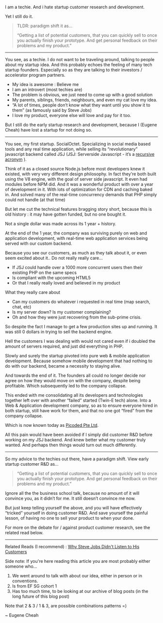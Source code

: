 I am a techie. And i hate startup customer research and development.

Yet I still do it.

> TLDR: paradigm shift it as...
>
> “Getting a list of potential customers, that you can quickly sell to once you actually finish your prototype. And get personal feedback on their problems and my product.”

-------------

You see, as a techie. I do not want to be traveling around, talking to people about my startup idea. And this probably echoes the feeling of many tech startup founders. Especially so as they are talking to their investors / accelerator program partners.

- My idea is awesome : Believe me
- I am an introvert (most techies are)
- The problem is obvious, we just need to come up with a good solution
- My parents, siblings, friends, neighbours, and even my cat love my idea.
- “A lot of times, people don’t know what they want until you show it to them” (as famously said by Steve Jobs)
- I love my product, everyone else will love and pay for it too.

But I still do the early startup research and development, because I (Eugene Cheah) have lost a startup for not doing so.

-------------

You see, my first startup. SocialOctet. Specializing in social media based tools and any real time application, while selling its “revolutionary” javascript backend called JSJ (JSJ: Serverside Javascript - it’s a [recursive acronym](https://en.wikipedia.org/wiki/Recursive_acronym) ). 

Think of it as a closed source Node.js before most developers knew it existed, with very very different design philosophy. In fact they're both built using the V8 engine, with the goal of server side javascript. It even had modules before NPM did. And it was a wonderful product with over a year of development in it. With lots of optimization for CDN and caching baked in. And solved many of the real-time concurrency demands that PHP simply could not handle (at that time)

But let me cut the technical features bragging story short, because this is old history : it may have gotten funded, but no one bought it.

Not a single dollar was made across its 1 year + history.

At the end of the 1 year, the company was surviving purely on web and application development, with real-time web application services being served with our custom backend.

Because you see our customers, as much as they talk about it, or even seem excited about it.. Do not really really care…

- If JSJ could handle over a 1000 more concurrent users then their existing PHP on the same specs
- Is compliant with the upcoming HTML5
- Or that I really really loved and believed in my product

What they really care about

- Can my customers do whatever i requested in real time (map search, chat, etc)
- Is my server down? Is my customer complaining?
- Oh and how they were just recovering from the sub-prime crisis.

So despite the fact I manage to get a few production sites up and running. It was still 0 dollars in trying to sell the backend engine. 

Hell the customers I was dealing with would not cared even if i doubled the amount of servers required, and just did everything in PHP.

Slowly and surely the startup pivoted into pure web & mobile application development. Because somehow mobile development that had nothing to do with our backend, became a necessity to staying alive.

And towards the end of it. The founders all could no longer decide nor agree on how they would move on with the company, despite being profitable. Which subsequently led to the company collapse.

This ended with me consolidating all its developers and technologies together left over with another “failed” started (Twin-E tech) alone. Into a Web & Application development company, so as to ensure everyone hired in both startup, still have work for them, and that no one got “fired” from the company collapse. 

Which is now known today as [Picoded Pte Ltd](https://picoded.com/).

All this pain would have been avoided if I simply did customer R&D before working on my JSJ backend. And knew better what my customer truly wanted. And perhaps then things would turn out much differently.

-------------

So my advice to the techies out there, have a paradigm shift. View early startup customer R&D as…

> “Getting a list of potential customers, that you can quickly sell to once you actually finish your prototype. And get personal feedback on their problems and my product.”

Ignore all the the business school talk, because no amount of it will convince you, as it didn’t for me. It still doesn’t convince me now. 

But just keep telling yourself the above, and you will have effectively “tricked” yourself in doing customer R&D. And save yourself the painful lesson, of having no one to sell your product to when your done.

For more on the debate for / against product customer research, see the related read below.

-------------

Related Reads (I recommend) : [Why Steve Jobs Didn't Listen to His Customers](https://www.helpscout.net/blog/why-steve-jobs-never-listened-to-his-customers/)

Side note: If you're here reading this article you are most probably either someone who…

1. We went around to talk with about our idea, either in person or in conventions.
2. Is from EF SG cohort 1
3. Has too much time, to be looking at our archive of blog posts (in the long future of this blog post)

Note that 2 & 3 / 1 & 3, are possible combinations patterns =)

~ Eugene Cheah